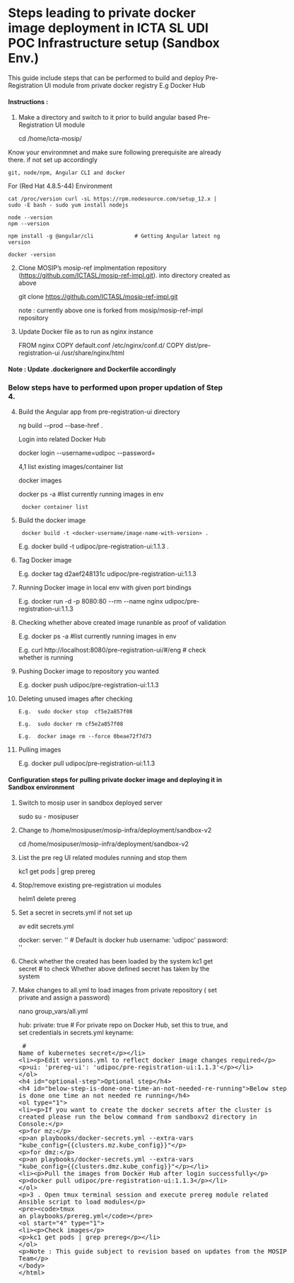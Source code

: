 # Steps leading to private docker image deployment in ICTA SL UDI POC Infrastructure setup (Sandbox Env.)

This guide include steps that can be performed to build and deploy Pre-Registration UI module from private docker registry E.g Docker Hub


#### Instructions :

1. Make a directory and switch to it prior to build angular based Pre-Registration UI module

	cd /home/icta-mosip/



  Know your environmnet and make sure following prerequisite are already there. if not set up accordingly


	git, node/npm, Angular CLI and docker



  For (Red Hat 4.8.5-44) Environment


	cat /proc/version curl -sL https://rpm.nodesource.com/setup_12.x | sudo -E bash - sudo yum install nodejs

	node --version 
	npm --version

	npm install -g @angular/cli 			# Getting Angular latest ng version

	docker -version



2. Clone MOSIP’s mosip-ref implmentation repository (https://github.com/ICTASL/mosip-ref-impl.git). into directory created as above


	git clone https://github.com/ICTASL/mosip-ref-impl.git

	note : currently above one is forked from mosip/mosip-ref-impl repository



3. Update Docker file as to run as nginx instance


	FROM nginx
	COPY default.conf /etc/nginx/conf.d/
	COPY dist/pre-registration-ui /usr/share/nginx/html



#### Note : Update .dockerignore and Dockerfile accordingly


### Below steps have to performed upon proper updation of Step 4.


4. Build the Angular app from pre-registration-ui directory

	ng build --prod --base-href .

	Login into related Docker Hub

	docker login --username=udipoc --password=<password>


   4,1 list existing images/container list

	docker images

	docker ps -a 			#list currently running images in env

        docker container list
	

5. Build the docker image


        docker build -t <docker-username/image-name-with-version> .

	E.g.  docker build -t udipoc/pre-registration-ui:1.1.3 .


6. Tag Docker image

	E.g.  docker tag d2aef248131c udipoc/pre-registration-ui:1.1.3



7. Running Docker image in local env with given port bindings

	E.g.  docker run -d -p 8080:80 --rm --name nginx udipoc/pre-registration-ui:1.1.3


8. Checking whether above created image runanble as proof of validation

	E.g.  docker ps -a 							#list currently running images in env

	E.g.  curl http://localhost:8080/pre-registration-ui/#/eng		# check whether is running




9. Pushing Docker image to repository you wanted

	E.g.  docker push udipoc/pre-registration-ui:1.1.3



10. Deleting unused images after checking

		E.g.  sudo docker stop  cf5e2a857f08
	
		E.g.  sudo docker rm cf5e2a857f08

		E.g.  docker image rm --force 0beae72f7d73



11. Pulling images

	E.g. docker pull udipoc/pre-registration-ui:1.1.3





#### Configuration steps for pulling private docker image and deploying it in Sandbox environment

1. Switch to mosip user in sandbox deployed server

	 sudo su - mosipuser

2. Change to /home/mosipuser/mosip-infra/deployment/sandbox-v2

	 cd /home/mosipuser/mosip-infra/deployment/sandbox-v2


3. List the pre reg UI related modules running and stop them

	kc1 get pods | grep prereg


4. Stop/remove existing pre-registration ui modules

	helm1 delete prereg

5. Set a secret in secrets.yml if not set up

	av edit secrets.yml

	docker: server: '' # Default is docker hub 
	username: 'udipoc' 
	password: '<password>'


5. Check whether the created has been loaded by the system
      kc1 get secret 			# to check Whether above defined secret has taken by the system



6. Make changes to all.yml to load images from private repository ( set private and assign a password)

	nano group_vars/all.yml
   
	hub: private: true                     # For private repo on Docker Hub, set this to true, and set credentials in secrets.yml
	keyname: <plaintext secret>            # Name of kubernetes secret


7. Edit versions.yml to reflect docker image changes required

	ui: 'prereg-ui': 'udipoc/pre-registration-ui:1.1.3'




#### Optional step

#### Below step is done one time an not needed re running

1. If you want to create the docker secrets after the cluster is created please run the below command from sandboxv2 directory in Console:

	for mz:

	an playbooks/docker-secrets.yml --extra-vars "kube_config={{clusters.mz.kube_config}}"

	for dmz:

	an playbooks/docker-secrets.yml --extra-vars "kube_config={{clusters.dmz.kube_config}}"       


2. Pull the images from Docker Hub after login successfully

	docker pull udipoc/pre-registration-ui:1.1.3


3 . Open tmux terminal session and execute prereg module related Ansible script to load modules

	tmux
	an playbooks/prereg.yml

4. Check images

	kc1 get pods | grep prereg


Note : This guide subject to revision based on updates from the MOSIP Team

